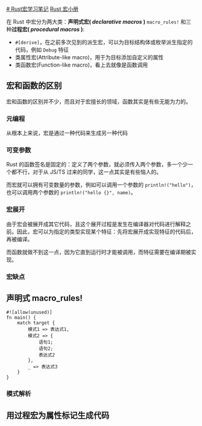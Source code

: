 
[# Rust宏学习笔记](https://forsworns.github.io/zh/blogs/20210224/)
[Rust 宏小册](https://zjp-cn.github.io/tlborm/#rust-%E5%AE%8F%E5%B0%8F%E5%86%8C)


在 Rust 中宏分为两大类：**声明式宏( _declarative macros_ )** `macro_rules!` 和三种**过程宏( _procedural macros_ )**:

-   `#[derive]`，在之前多次见到的派生宏，可以为目标结构体或枚举派生指定的代码，例如 `Debug` 特征
-   类属性宏(Attribute-like macro)，用于为目标添加自定义的属性
-   类函数宏(Function-like macro)，看上去就像是函数调用

## 宏和函数的区别

宏和函数的区别并不少，而且对于宏擅长的领域，函数其实是有些无能为力的。

### 元编程

从根本上来说，宏是通过一种代码来生成另一种代码

### 可变参数

Rust 的函数签名是固定的：定义了两个参数，就必须传入两个参数，多一个少一个都不行，对于从 JS/TS 过来的同学，这一点其实是有些恼人的。

而宏就可以拥有可变数量的参数，例如可以调用一个参数的 `println!("hello")`，也可以调用两个参数的 `println!("hello {}", name)`。

### 宏展开

由于宏会被展开成其它代码，且这个展开过程是发生在编译器对代码进行解释之前。因此，宏可以为指定的类型实现某个特征：先将宏展开成实现特征的代码后，再被编译。

而函数就做不到这一点，因为它直到运行时才能被调用，而特征需要在编译期被实现。

### 宏缺点

## 声明式 macro_rules!

```
#![allow(unused)]
fn main() {
	match target {
	    模式1 => 表达式1,
	    模式2 => {
	        语句1;
	        语句2;
	        表达式2
	    },
	    _ => 表达式3
	}
}

```
### 模式解析

## 用过程宏为属性标记生成代码


